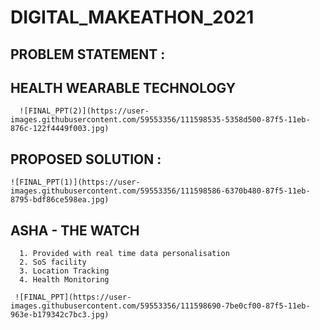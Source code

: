 # DIGITAL_MAKEATHON_2021

## PROBLEM STATEMENT :
   ## HEALTH WEARABLE TECHNOLOGY 

      ![FINAL_PPT(2)](https://user-images.githubusercontent.com/59553356/111598535-5358d500-87f5-11eb-876c-122f4449f003.jpg)

## PROPOSED SOLUTION :
    ![FINAL_PPT(1)](https://user-images.githubusercontent.com/59553356/111598586-6370b480-87f5-11eb-8795-bdf86ce598ea.jpg)

  
  ## ASHA - THE WATCH
      1. Provided with real time data personalisation
      2. SoS facility
      3. Location Tracking
      4. Health Monitoring

     ![FINAL_PPT](https://user-images.githubusercontent.com/59553356/111598690-7be0cf00-87f5-11eb-963e-b179342c7bc3.jpg)



